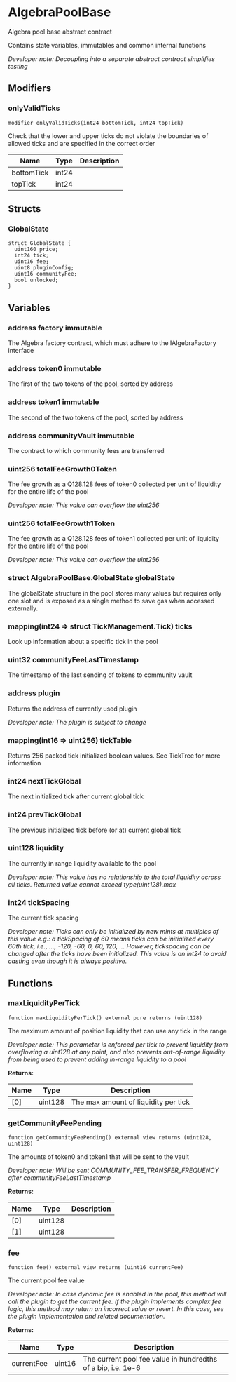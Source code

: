 

# AlgebraPoolBase


Algebra pool base abstract contract

Contains state variables, immutables and common internal functions

*Developer note: Decoupling into a separate abstract contract simplifies testing*

## Modifiers
### onlyValidTicks

```solidity
modifier onlyValidTicks(int24 bottomTick, int24 topTick)
```

Check that the lower and upper ticks do not violate the boundaries of allowed ticks and are specified in the correct order

| Name | Type | Description |
| ---- | ---- | ----------- |
| bottomTick | int24 |  |
| topTick | int24 |  |


## Structs
### GlobalState



```solidity
struct GlobalState {
  uint160 price;
  int24 tick;
  uint16 fee;
  uint8 pluginConfig;
  uint16 communityFee;
  bool unlocked;
}
```


## Variables
### address factory immutable

The Algebra factory contract, which must adhere to the IAlgebraFactory interface


### address token0 immutable

The first of the two tokens of the pool, sorted by address


### address token1 immutable

The second of the two tokens of the pool, sorted by address


### address communityVault immutable

The contract to which community fees are transferred


### uint256 totalFeeGrowth0Token 

The fee growth as a Q128.128 fees of token0 collected per unit of liquidity for the entire life of the pool

*Developer note: This value can overflow the uint256*

### uint256 totalFeeGrowth1Token 

The fee growth as a Q128.128 fees of token1 collected per unit of liquidity for the entire life of the pool

*Developer note: This value can overflow the uint256*

### struct AlgebraPoolBase.GlobalState globalState 

The globalState structure in the pool stores many values but requires only one slot
and is exposed as a single method to save gas when accessed externally.


### mapping(int24 &#x3D;&gt; struct TickManagement.Tick) ticks 

Look up information about a specific tick in the pool


### uint32 communityFeeLastTimestamp 

The timestamp of the last sending of tokens to community vault


### address plugin 

Returns the address of currently used plugin

*Developer note: The plugin is subject to change*

### mapping(int16 &#x3D;&gt; uint256) tickTable 

Returns 256 packed tick initialized boolean values. See TickTree for more information


### int24 nextTickGlobal 

The next initialized tick after current global tick


### int24 prevTickGlobal 

The previous initialized tick before (or at) current global tick


### uint128 liquidity 

The currently in range liquidity available to the pool

*Developer note: This value has no relationship to the total liquidity across all ticks.
Returned value cannot exceed type(uint128).max*

### int24 tickSpacing 

The current tick spacing

*Developer note: Ticks can only be initialized by new mints at multiples of this value
e.g.: a tickSpacing of 60 means ticks can be initialized every 60th tick, i.e., ..., -120, -60, 0, 60, 120, ...
However, tickspacing can be changed after the ticks have been initialized.
This value is an int24 to avoid casting even though it is always positive.*


## Functions
### maxLiquidityPerTick

```solidity
function maxLiquidityPerTick() external pure returns (uint128)
```

The maximum amount of position liquidity that can use any tick in the range

*Developer note: This parameter is enforced per tick to prevent liquidity from overflowing a uint128 at any point, and
also prevents out-of-range liquidity from being used to prevent adding in-range liquidity to a pool*

**Returns:**

| Name | Type | Description |
| ---- | ---- | ----------- |
| [0] | uint128 | The max amount of liquidity per tick |

### getCommunityFeePending

```solidity
function getCommunityFeePending() external view returns (uint128, uint128)
```

The amounts of token0 and token1 that will be sent to the vault

*Developer note: Will be sent COMMUNITY_FEE_TRANSFER_FREQUENCY after communityFeeLastTimestamp*

**Returns:**

| Name | Type | Description |
| ---- | ---- | ----------- |
| [0] | uint128 |  |
| [1] | uint128 |  |

### fee

```solidity
function fee() external view returns (uint16 currentFee)
```

The current pool fee value

*Developer note: In case dynamic fee is enabled in the pool, this method will call the plugin to get the current fee.
If the plugin implements complex fee logic, this method may return an incorrect value or revert.
In this case, see the plugin implementation and related documentation.*

**Returns:**

| Name | Type | Description |
| ---- | ---- | ----------- |
| currentFee | uint16 | The current pool fee value in hundredths of a bip, i.e. 1e-6 |

